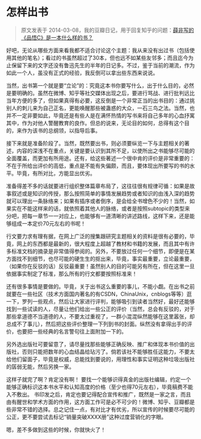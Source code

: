 # 怎样出书

> 原文发表于 2014-03-08，我的豆瓣日记，用于回复知乎的问题：[薛非写的《品悟C》是一本什么样的书？](https://www.zhihu.com/question/22949396)

好吧，无论从哪些方面来看我都不适合讨论这个主题：我从来没有出过书（包括使用其他的笔名）；看过的书虽然超过了30本，但也远不如某些友邻多；而且迄今为止保留下来的文字还没有鲁迅先生的半年的日记多。不过，鉴于当前的潮流，作为如此一个人，虽没有正式的经验，我反倒可以拿出些东西来说说。

当然，出书第一个就是要“立论”的：究竟这本书你要写什么，出于什么目的，必然是要明确的。虽然在微博、知乎等社交媒体出现之后，要进行骂战、进行批判远比当年方便的多了，但如果真得有必要，这反倒是一个非常正当的出书目的：通过挑别人的刺儿来为自己正名，更能唤醒那些被蛊惑的大众，一石三鸟之法。当然，也并不一定非要如此，毕竟还是有些人是在满怀热情的写书来将自己多年的心血抒寓其中，作为对他人警醒教育的良作。但总的说来，无论目的如何，总得有这个目的，来作为该书的总纲领，以指导后事。

接下来就是准备阶段了。当然，既然要出书，则必须要纵览一下与主题相关的著述，内容的深浅不在重点，关键是要认识到其所不足，以使所出之书能够尽可能的全面覆盖，而更加有所用途。还有，给这些著述一个很中肯的评价是非常重要的：不在于所给出评价的高低，重点是不能有失偏颇，而且，要体现出所要写的书的水平。毕竟，有所对比，方能显出优劣。

准备得差不多的话就要进行组织整体篇章布局了，这往往很有规律可循：如果是故事叙述或是知识的传授，那么按照简单的事情发展趋势或者知识的由浅入深的趋势就可以理出一条脉络来；如果有插序或者倒序，是会给全书增色不少的！当然，如果实在不能这样来的话，就依照着其他人的脉络，或者是按照subtopic的类型来分吧，把每一章节一一对应上，也能够有一道清晰的讲述路线，这样下来，还是能够组成一本定价70元左右的书呢！

行文要力求有理有据，在网上广泛的搜集跟研究主题相关的资料是很有必要的，毕竟，网上的东西都是最新的，很大程度上超越了教材和书籍的发展，而且其中有许多标准文档的摘录是非常值得参阅的。另外，不要放过任何一个细节，即便是在某方面找不到细节，也尽可能的硬生生的抠出来，毕竟，事实最重要，立论最重要，（如果你在反驳的话）反驳最重要！虽然别人的目的可能另有所在，但在这里一旦依据事实制定了标准，那么所有的行文都要按照标准来！

还有很多事情是要做的。毕竟，关于出书这么重要的事儿，不能小觑。在出书之前就要在一些社区（技术方面国内著名的有CSDN，ChinaUnix，cnblogs等等）逛一下，罗列一些观点，然后让大家进行评判，能够吸引到读者当然好，最好还能够找到一些试读的人，尽量让他们给出一些公正的评价（当然，总会有反驳的，对于那些拿道德不当道德的人，不要太过重视了，一群小混混纵然能够在这里嚣张，却总成不了事儿），然后把这些评价整理一下列到书的封面。纵然没有拿得出手的评价，也要把一些经典的名言警句往上面附加一下的。

另外选出版社可要留意了，请尽量找那些能够正确反映、推广和体现本书价值的出版社，否则只能把数年的心血结晶给玷污了。倘若该社不能够胜任这能力，不要太给他们留面子，毕竟是权威，总能找到要说的，用理性和事实证明这种垃圾出版社的孱弱无能，然后另换一家。

这样子就完了啊？肯定没有啊！
要找一个能够识得真金的出版社编辑，约定一个能够正确标识这本书水平和认知高度的价格（至少也得70元左右），毕竟稿费不能入不敷出。
书印发之后，肯定也要记得配合宣传和推广，既然是一家之言，而且由有醒世和学术方面的作用，这方面工作可是必不可少的！微博、知乎、豆瓣都是些非常不错的选择。总之记住一点，有对比才有优劣，所以宣传的时候要尽可能的公正，更不要尝试去标记“销量突破XXXX册”这种过度营销化的字眼。

嗯，差不多做到这些的时候，你就快火了！